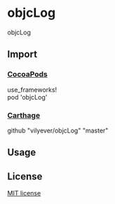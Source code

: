 # objcLog
objcLog

## Import
### [CocoaPods](http://cocoapods.org)
use_frameworks!
</br>
pod 'objcLog'

### [Carthage](https://github.com/Carthage/Carthage)
github "vilyever/objcLog" "master"

## Usage

## License

[MIT license](LICENSE)

